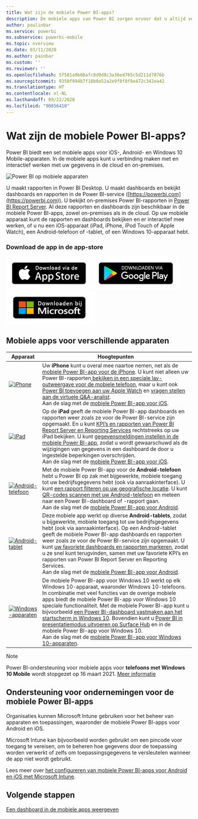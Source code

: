 ```yaml
---
title: Wat zijn de mobiele Power BI-apps?
description: De mobiele apps van Power BI zorgen ervoor dat u altijd verbonden bent met uw gegevens, zowel on-premises als in de cloud. Bekijk uw Power BI-dashboards en -rapporten op uw mobiele apparaat.
author: paulinbar
ms.service: powerbi
ms.subservice: powerbi-mobile
ms.topic: overview
ms.date: 03/11/2020
ms.author: painbar
ms.custom: ''
ms.reviewer: ''
ms.openlocfilehash: 5f581a9b08afc8d9d8c3a36ed765c5d211d7876b
ms.sourcegitcommit: 9350f994b7f18b0a52a2e9f8f8f8e472c342ea42
ms.translationtype: HT
ms.contentlocale: nl-NL
ms.lasthandoff: 09/22/2020
ms.locfileid: "90856410"
---
```

# <a name="what-are-the-power-bi-mobile-apps"></a>Wat zijn de mobiele Power BI-apps?
Power BI biedt een set mobiele apps voor iOS-, Android- en Windows 10 Mobile-apparaten. In de mobiele apps kunt u verbinding maken met en interactief werken met uw gegevens in de cloud en on-premises. 

![Power BI op mobiele apparaten](./media/mobile-apps-for-mobile-devices/power-bi-mobile-apps-all-up.png)

U maakt rapporten in Power BI Desktop. U maakt dashboards en bekijkt dashboards en rapporten in de Power BI-service ([https://powerbi.com](https://powerbi.com)). U bekijkt on-premises Power BI-rapporten in [Power BI Report Server](../../report-server/get-started.md). Al deze rapporten en dashboards zijn beschikbaar in de mobiele Power BI-apps, zowel on-premises als in de cloud. Op uw mobiele apparaat kunt de rapporten en dashboards bekijken en er interactief mee werken, of u nu een iOS-apparaat (iPad, iPhone, iPod Touch of Apple Watch), een Android-telefoon of -tablet, of een Windows 10-apparaat hebt.

### <a name="get-the-app-from-the-application-store"></a>Download de app in de app-store 

[![Ga in de App Store naar Power BI](./media/mobile-apps-for-mobile-devices/mobile-apps-app-store.png)](https://go.microsoft.com/fwlink/?LinkId=526218&clcid=0x409) [![Ga in Google Play naar Power BI](./media/mobile-apps-for-mobile-devices/mobile-apps-google-play.png)](https://go.microsoft.com/fwlink/?LinkId=544867&clcid=0x409) [![Ga in Windows Store naar Power BI](./media/mobile-apps-for-mobile-devices/mobile-apps-windows-store.png)](https://go.microsoft.com/fwlink/?LinkId=526478&clcid=0x409)

## <a name="mobile-apps-for-different-devices"></a>Mobiele apps voor verschillende apparaten

| **Apparaat** | **Hoogtepunten** |
| --- | --- |
| [![iPhone](./media/mobile-apps-for-mobile-devices/iphone-logo-50-px.png)](mobile-iphone-app-get-started.md) |Uw **iPhone** kunt u overal mee naartoe nemen, net als de [mobiele Power BI-app voor de iPhone](mobile-iphone-app-get-started.md). U kunt niet alleen uw Power BI-rapporten[ bekijken in een speciale lay-outweergave voor de mobiele telefoon](mobile-apps-view-phone-report.md), maar u kunt ook [Power BI toevoegen aan uw Apple Watch](mobile-apple-watch.md) en [vragen stellen aan de virtuele Q&A-analist](mobile-apps-ios-qna.md). <br/>Aan de slag met de [mobiele Power BI-app voor iOS](mobile-iphone-app-get-started.md). |
| [![iPad](./media/mobile-apps-for-mobile-devices/ipad-logo-50-px.png)](mobile-iphone-app-get-started.md) |Op de **iPad** geeft de mobiele Power BI-app dashboards en rapporten weer zoals ze voor de Power BI-service zijn opgemaakt. En u kunt [KPI’s en rapporten van Power BI Report Server en Reporting Services](mobile-app-ssrs-kpis-mobile-on-premises-reports.md) rechtstreeks op uw iPad bekijken. U kunt [gegevensmeldingen instellen in de mobiele Power BI-app](mobile-set-data-alerts-in-the-mobile-apps.md), zodat u wordt gewaarschuwd als de wijzigingen van gegevens in een dashboard de door u ingestelde beperkingen overschrijden. <br/>Aan de slag met de [mobiele Power BI-app voor iOS](mobile-iphone-app-get-started.md). |
| [![Android-telefoon](media/mobile-apps-for-mobile-devices/android-phone-logo-50-px.png)](mobile-android-app-get-started.md) |Met de mobiele Power BI-app voor de **Android-telefoon** hebt u Power BI op zak met bijgewerkte, mobiele toegang tot uw bedrijfsgegevens hebt (ook via aanraakinterface). U kunt [een rapport filteren op uw geografische locatie](mobile-apps-geographic-filtering.md). U kunt [QR-codes scannen met uw Android-telefoon](mobile-apps-qr-code.md) en meteen naar een Power BI-dashboard of -rapport gaan. <br/>Aan de slag met de [mobiele Power BI-app voor Android](mobile-android-app-get-started.md). |
| [![Android-tablet](./media/mobile-apps-for-mobile-devices/android-tablet-logo-50-px.png)](mobile-android-app-get-started.md) |Deze mobiele app werkt op diverse **Android-tablets**, zodat u bijgewerkte, mobiele toegang tot uw bedrijfsgegevens hebt (ook via aanraakinterface). Op een Android-tablet geeft de mobiele Power BI-app dashboards en rapporten weer zoals ze voor de Power BI-service zijn opgemaakt. U kunt [uw favoriete dashboards en rapporten markeren](mobile-apps-favorites.md), zodat u ze snel kunt terugvinden, samen met uw favoriete KPI’s en rapporten van Power BI Report Server en Reporting Services. <br/>Aan de slag met de [mobiele Power BI-app voor Android](mobile-android-app-get-started.md). |
| [![Windows-apparaten](./media/mobile-apps-for-mobile-devices/win-10-logo-50-px.png)](../../fundamentals/desktop-getting-started.md) |De mobiele Power BI-app voor Windows 10 werkt op elk Windows 10-apparaat, waaronder Windows 10-telefoons. In combinatie met veel functies van de overige mobiele apps biedt de mobiele Power BI-app voor Windows 10 speciale functionaliteit. Met de mobiele Power BI-app kunt u bijvoorbeeld [een Power BI-dashboard vastmaken aan het startscherm in Windows 10](mobile-pin-dashboard-start-screen-windows-10-phone-app.md). Bovendien kunt u [Power BI in presentatiemodus uitvoeren op Surface Hub](mobile-windows-10-app-presentation-mode.md) en in de mobiele Power BI-app voor Windows 10. <br/>Aan de slag met de [mobiele Power BI-app voor Windows 10-apparaten](mobile-windows-10-phone-app-get-started.md). |||

>[!NOTE]
>Power BI-ondersteuning voor mobiele apps voor **telefoons met Windows 10 Mobile** wordt stopgezet op 16 maart 2021. [Meer informatie](/legal/powerbi/powerbi-mobile/power-bi-mobile-app-end-of-support-for-windows-phones)

## <a name="enterprise-support-for-the-power-bi-mobile-apps"></a>Ondersteuning voor ondernemingen voor de mobiele Power BI-apps
Organisaties kunnen Microsoft Intune gebruiken voor het beheer van apparaten en toepassingen, waaronder de mobiele Power BI-apps voor Android en iOS.

Microsoft Intune kan bijvoorbeeld worden gebruikt om een pincode voor toegang te vereisen, om te beheren hoe gegevens door de toepassing worden verwerkt of zelfs om toepassingsgegevens te versleutelen wanneer de app niet wordt gebruikt.

Lees meer over [het configureren van mobiele Power BI-apps voor Android en iOS met Microsoft Intune](../../admin/service-admin-mobile-intune.md). 

## <a name="next-steps"></a>Volgende stappen
[Een dashboard in de mobiele apps weergeven](mobile-apps-quickstart-view-dashboard-report.md)